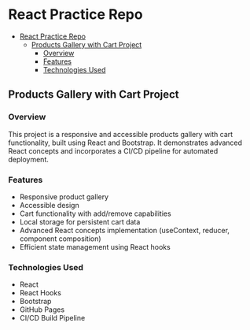 # React Practice Repo

- [React Practice Repo](#react-practice-repo)
  - [Products Gallery with Cart Project](#products-gallery-with-cart-project)
    - [Overview](#overview)
    - [Features](#features)
    - [Technologies Used](#technologies-used)

## Products Gallery with Cart Project

### Overview

This project is a responsive and accessible products gallery with cart functionality, built using React and Bootstrap. It demonstrates advanced React concepts and incorporates a CI/CD pipeline for automated deployment.

### Features

- Responsive product gallery
- Accessible design
- Cart functionality with add/remove capabilities
- Local storage for persistent cart data
- Advanced React concepts implementation (useContext, reducer, component composition)
- Efficient state management using React hooks

### Technologies Used

- React
- React Hooks
- Bootstrap
- GitHub Pages
- CI/CD Build Pipeline
